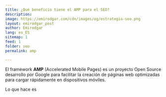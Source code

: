 ```yaml
---
title: ¿Qué beneficio tiene el AMP para el SEO?
description: 
image: https://emirodgar.com/cdn/images/og/estrategia-seo.png
layout: emirodgar_post
author: Emirodgar
lang: es_ES
sitemap: 1
feed: 1
folder: seo
permalink: amp

--- 
```


El framework **AMP** (Accelerated Mobile Pages) es un proyecto Open Source desarrollo por Google para facilitar la creación de páginas web optimizadas para cargar rápidamente en dispositivos móviles.

Lo que hace es
<!--stackedit_data:
eyJoaXN0b3J5IjpbLTEzODA3NjI0ODRdfQ==
-->